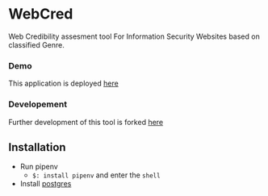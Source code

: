 # WebCred

Web Credibility assesment tool For Information Security Websites 
based on classified Genre.

### Demo
This application is deployed [here](https://serc.iiit.ac.in/webcred/)

### Developement

Further development of this tool is forked [here](https://github.com/SIREN-SERC/WEBCred)

## Installation
- Run pipenv 
   - `$: install pipenv` and enter the `shell`
- Install [postgres](https://www.digitalocean.com/community/tutorials/how-to-install-and-use-postgresql-on-ubuntu-14-04)
